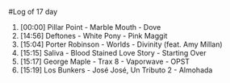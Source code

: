 #Log of 17 day

1. [00:00] Pillar Point - Marble Mouth - Dove
1. [14:56] Deftones - White Pony - Pink Maggit
1. [15:04] Porter Robinson - Worlds - Divinity (feat. Amy Millan)
1. [15:15] Saliva - Blood Stained Love Story - Starting Over
1. [15:17] George Maple - Trax 8 - Vaporwave - OPST
1. [15:19] Los Bunkers - José José, Un Tributo 2 - Almohada
